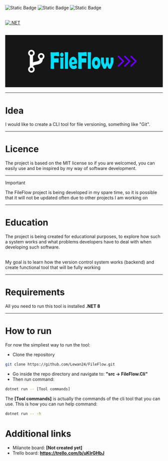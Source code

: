![Static Badge](https://img.shields.io/badge/.NET%208-8A2BE2?style=for-the-badge)
![Static Badge](https://img.shields.io/badge/CLI%20Tool-blue?style=for-the-badge)
![Static Badge](https://img.shields.io/badge/License-MIT-yellow?style=for-the-badge)<br><br>

[![.NET](https://github.com/Lewan24/FileFlow/actions/workflows/dotnet.yml/badge.svg?branch=master)](https://github.com/Lewan24/FileFlow/actions/workflows/dotnet.yml)
<br><br>

![Logo](https://github.com/Lewan24/FileFlow/blob/master/Images/FileFlowLogo.png)

<hr>

# Idea
I would like to create a CLI tool for file versioning, something like "Git".
<hr>

# Licence
The project is based on the MIT license so if you are welcomed, you can easily use and be inspired by my way of software development.
<hr>

> [!IMPORTANT]  
> The FileFlow project is being developed in my spare time, so it is possible that it will not be updated often due to other projects I am working on
<hr>

# Education
The project is being created for educational purposes, to explore how such a system works and what problems developers have to deal with when developing such software.<br><br>

My goal is to learn how the version control system works (backend) and create functional tool that will be fully working
<hr>

# Requirements
All you need to run this tool is installed <strong>.NET 8</strong>
<hr>

# How to run
For now the simpliest way to run the tool:
- Clone the repository
```bash
git clone https://github.com/Lewan24/FileFlow.git
```
- Go inside the repo directory and navigate to: <strong>"src -> FileFlow.Cli"</strong>
- Then run command:
```bash
dotnet run -- [Tool commands]
```
The <strong>[Tool commands]</strong> is actually the commands of the cli tool that you can use. This is how you can run help command:
```bash
dotnet run -- -h
```

# Additional links
- Milanote board: <strong>[Not created yet]</strong>
- Trello board: <strong>https://trello.com/b/uKlrGHbJ</strong>
